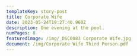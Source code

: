 ```yaml
---
templateKey: story-post
title: Corporate Wife
date: 2023-05-24T19:27:40.960Z
description: One evening at the pool.
numPages: 8
featuredimage: /img/_DSC0083 Corporate Wife.jpg
document: /img/Corporate Wife Third Person.pdf
---
```

